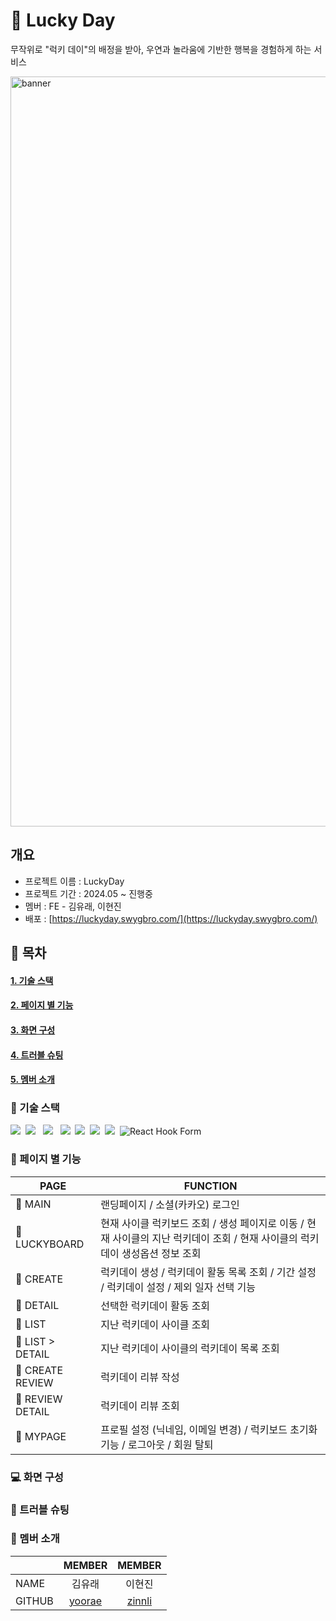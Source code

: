 # 💛 Lucky Day

무작위로 "럭키 데이"의 배정을 받아, 우연과 놀라움에 기반한 행복을 경험하게 하는 서비스

<img width="1200" alt="banner" src="https://github.com/SWYG4-project/LuckyDay-FE/assets/114637091/50fe0ec0-e66b-4a68-b0a6-89e17e8fcf9d">

## 개요

- 프로젝트 이름 : LuckyDay
- 프로젝트 기간 : 2024.05 ~ 진행중
- 멤버 : FE - 김유래, 이현진
- 배포 : [https://luckyday.swygbro.com/](https://luckyday.swygbro.com/)

## 🔖 목차

#### [1. 기술 스택](#기술-스택)

#### [2. 페이지 별 기능](#페이지-별-기능)

#### [3. 화면 구성](#-화면-구성)

#### [4. 트러블 슈팅](#트러블-슈팅)

#### [5. 멤버 소개](#멤버-소개)

### 🔧 기술 스택

<img src="https://img.shields.io/badge/React-61DAFB?style=flat-square&logo=React&logoColor=white"/>&nbsp;
<img src="https://img.shields.io/badge/TypeScript-F7DF1E?style=flat-square&logo=TypeScript&logoColor=white"/> &nbsp;
<img src="https://img.shields.io/badge/Vite-646CFF?style=flat-square&logo=Vite&logoColor=white"/> &nbsp;
<img src="https://img.shields.io/badge/Yarn-2C8EBB?style=flat-square&logo=Yarn&logoColor=white"/>&nbsp;
<img src="https://img.shields.io/badge/Axios-5A29E4?style=flat-square&logo=Axios&logoColor=white"/>&nbsp;
<img src="https://img.shields.io/badge/React Query-FF4154?style=flat-square&logo=React Query&logoColor=white"/>&nbsp;
<img src="https://img.shields.io/badge/emotion-609926?style=flat-square&logoColor=white"/>&nbsp;
<img src="https://img.shields.io/badge/React%20Hook%20Form-EC5990?style=flat-square&logo=React%20Hook%20Form&logoColor=white" alt="React Hook Form"/>&nbsp;

### 📖 페이지 별 기능

| PAGE             | FUNCTION                                                                                                    |
| ---------------- | ----------------------------------------------------------------------------------------------------------- |
| 📑 MAIN          | 랜딩페이지 / 소셜(카카오) 로그인                                                                            |
| 📑 LUCKYBOARD    | 현재 사이클 럭키보드 조회 / 생성 페이지로 이동 / 현재 사이클의 지난 럭키데이 조회 / 현재 사이클의 럭키데이 생성옵션 정보 조회 |
| 📑 CREATE        | 럭키데이 생성 / 럭키데이 활동 목록 조회 / 기간 설정 / 럭키데이 설정 / 제외 일자 선택 기능                        |
| 📑 DETAIL        | 선택한 럭키데이 활동 조회                                                                                   |
| 📑 LIST          | 지난 럭키데이 사이클 조회                                                                                   |
| 📑 LIST > DETAIL | 지난 럭키데이 사이클의 럭키데이 목록 조회                                                                   |
| 📑 CREATE REVIEW | 럭키데이 리뷰 작성                                                                                          |
| 📑 REVIEW DETAIL | 럭키데이 리뷰 조회                                                                                          |
| 📑 MYPAGE        | 프로필 설정 (닉네임, 이메일 변경) / 럭키보드 초기화 기능 / 로그아웃 / 회원 탈퇴                             |

### 💻 화면 구성

### 🔑 트러블 슈팅

### 💛 멤버 소개

|        |               MEMBER                |               MEMBER                |
| ------ | :---------------------------------: | :---------------------------------: |
| NAME   |               김유래                |               이현진                |
| GITHUB | [yoorae](https://github.com/yrk721) | [zinnli](https://github.com/zinnli) |
